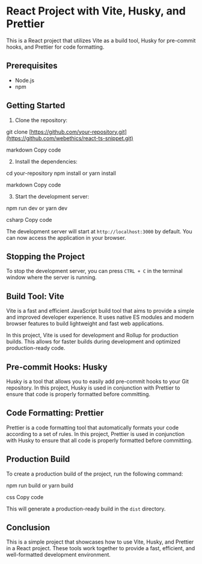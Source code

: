 # React Project with Vite, Husky, and Prettier

This is a React project that utilizes Vite as a build tool, Husky for pre-commit hooks, and Prettier for code formatting.

## Prerequisites

- Node.js
- npm

## Getting Started

1. Clone the repository:

git clone [https://github.com/your-repository.git](https://github.com/webethics/react-ts-snippet.git)

markdown
Copy code

2. Install the dependencies:

cd your-repository
npm install or yarn install

markdown
Copy code

3. Start the development server:

npm run dev or yarn dev

csharp
Copy code

The development server will start at `http://localhost:3000` by default. You can now access the application in your browser.

## Stopping the Project

To stop the development server, you can press `CTRL + C` in the terminal window where the server is running.

## Build Tool: Vite

Vite is a fast and efficient JavaScript build tool that aims to provide a simple and improved developer experience. It uses native ES modules and modern browser features to build lightweight and fast web applications.

In this project, Vite is used for development and Rollup for production builds. This allows for faster builds during development and optimized production-ready code.

## Pre-commit Hooks: Husky

Husky is a tool that allows you to easily add pre-commit hooks to your Git repository. In this project, Husky is used in conjunction with Prettier to ensure that code is properly formatted before committing.

## Code Formatting: Prettier

Prettier is a code formatting tool that automatically formats your code according to a set of rules. In this project, Prettier is used in conjunction with Husky to ensure that all code is properly formatted before committing.

## Production Build

To create a production build of the project, run the following command:

npm run build or yarn build

css
Copy code

This will generate a production-ready build in the `dist` directory.

## Conclusion

This is a simple project that showcases how to use Vite, Husky, and Prettier in a React project. These tools work together to provide a fast, efficient, and well-formatted development environment.
